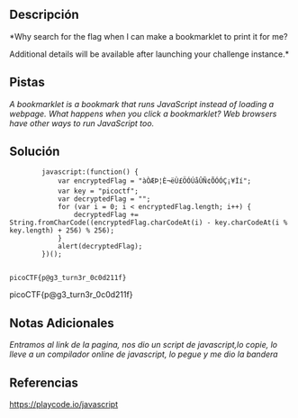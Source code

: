 
## Descripción

*Why search for the flag when I can make a bookmarklet to print it for me?

Additional details will be available after launching your challenge instance.*

## Pistas

*A bookmarklet is a bookmark that runs JavaScript instead of loading a webpage.*
*What happens when you click a bookmarklet?*
*Web browsers have other ways to run JavaScript too.*
## Solución


```
        javascript:(function() {
            var encryptedFlag = "àÒÆÞ¦È¬ëÙ£ÖÓÚåÛÑ¢ÕÓÓÇ¡¥Ìí";
            var key = "picoctf";
            var decryptedFlag = "";
            for (var i = 0; i < encryptedFlag.length; i++) {
                decryptedFlag += String.fromCharCode((encryptedFlag.charCodeAt(i) - key.charCodeAt(i % key.length) + 256) % 256);
            }
            alert(decryptedFlag);
        })();
    

picoCTF{p@g3_turn3r_0c0d211f}
```
picoCTF{p@g3_turn3r_0c0d211f}
## Notas Adicionales 

*Entramos al link de la pagina, nos dio un script de javascript,lo copie, lo lleve a un compilador online de javascript, lo pegue y me dio la bandera*
## Referencias 

https://playcode.io/javascript